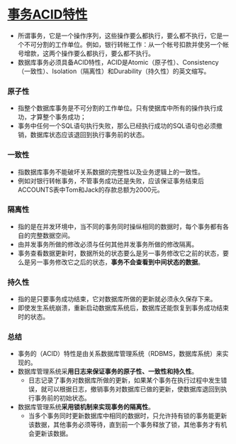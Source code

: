 # [事务ACID特性](http://www.cnblogs.com/wangchuanqi/p/5554708.html)

- 所谓事务，它是一个操作序列，这些操作要么都执行，要么都不执行，它是一个不可分割的工作单位。例如，银行转帐工作：从一个帐号扣款并使另一个帐号增款，这两个操作要么都执行，要么都不执行。
- 数据库事务必须具备ACID特性，ACID是Atomic（原子性）、Consistency（一致性）、Isolation（隔离性）和Durability（持久性）的英文缩写。

### 原子性

- 指整个数据库事务是不可分割的工作单位。只有使据库中所有的操作执行成功，才算整个事务成功；
- 事务中任何一个SQL语句执行失败，那么已经执行成功的SQL语句也必须撤销，数据库状态应该退回到执行事务前的状态。

### 一致性

- 指数据库事务不能破坏关系数据的完整性以及业务逻辑上的一致性。
- 例如对银行转帐事务，不管事务成功还是失败，应该保证事务结束后ACCOUNTS表中Tom和Jack的存款总额为2000元。

### 隔离性

- 指的是在并发环境中，当不同的事务同时操纵相同的数据时，每个事务都有各自的完整数据空间。
- 由并发事务所做的修改必须与任何其他并发事务所做的修改隔离。
- 事务查看数据更新时，数据所处的状态要么是另一事务修改它之前的状态，要么是另一事务修改它之后的状态，**事务不会查看到中间状态的数据**。

### 持久性

- 指的是只要事务成功结束，它对数据库所做的更新就必须永久保存下来。
- 即使发生系统崩溃，重新启动数据库系统后，数据库还能恢复到事务成功结束时的状态。

### 总结

- 事务的（ACID）特性是由关系数据库管理系统（RDBMS，数据库系统）来实现的。
- 数据库管理系统采**用日志来保证事务的原子性、一致性和持久性**。
  - 日志记录了事务对数据库所做的更新，如果某个事务在执行过程中发生错误，就可以根据日志，撤销事务对数据库已做的更新，使数据库退回到执行事务前的初始状态。
- 数据库管理系统**采用锁机制来实现事务的隔离性**。
  - 当多个事务同时更新数据库中相同的数据时，只允许持有锁的事务能更新该数据，其他事务必须等待，直到前一个事务释放了锁，其他事务才有机会更新该数据。